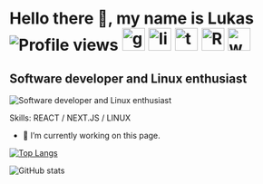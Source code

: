 # Hello there 👋, my name is Lukas ![Profile views](https://gpvc.arturio.dev/lazb0) [<img src='https://cdn.jsdelivr.net/npm/simple-icons@3.0.1/icons/github.svg' alt='github' height='40'>](https://github.com/lazb0)  [<img src='https://cdn.jsdelivr.net/npm/simple-icons@3.0.1/icons/linkedin.svg' alt='linkedin' height='40'>](https://www.linkedin.com/in/lukáš-alois-zborník-b2a541234/)  [<img src='https://cdn.jsdelivr.net/npm/simple-icons@3.0.1/icons/twitter.svg' alt='twitter' height='40'>](https://twitter.com/la_zbornik)  [<img src='https://cdn.jsdelivr.net/npm/simple-icons@3.0.1/icons/reddit.svg' alt='Reddit' height='40'>](https://www.reddit.com/user/deepCarryS)  [<img src='https://cdn.jsdelivr.net/npm/simple-icons@3.0.1/icons/icloud.svg' alt='website' height='40'>](https://lazbo.eu)  
## Software developer and Linux enthusiast
![Software developer and Linux enthusiast](https://arturssmirnovs.github.io/github-profile-readme-generator/images/banner.png)


Skills: REACT / NEXT.JS  / LINUX

- 🔭 I’m currently working on this page. 

[![Top Langs](https://github-readme-stats.vercel.app/api/top-langs/?username=lazb0&theme=nightowl)](https://github.com/anuraghazra/github-readme-stats)

![GitHub stats](https://github-readme-stats.vercel.app/api?username=lazb0&show_icons=true&count_private=true&theme=nightowl)  
